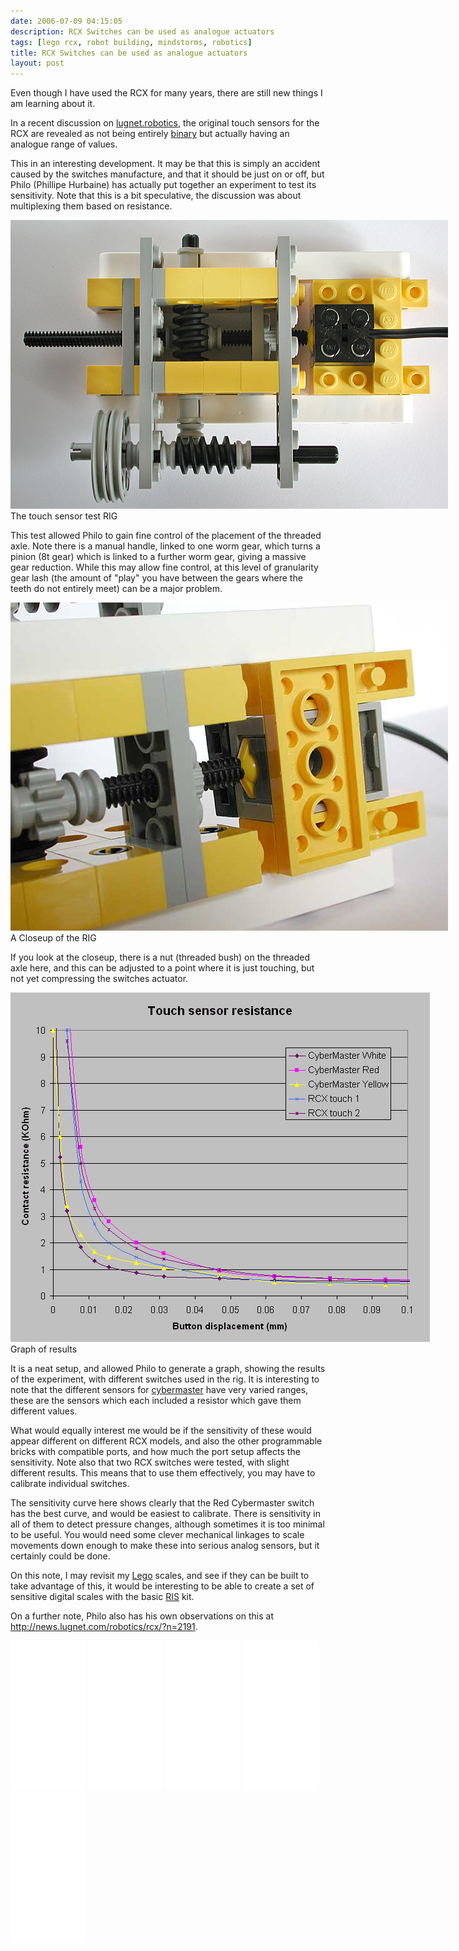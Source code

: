 ```yaml
---
date: 2006-07-09 04:15:05
description: RCX Switches can be used as analogue actuators
tags: [lego rcx, robot building, mindstorms, robotics]
title: RCX Switches can be used as analogue actuators
layout: post
---
```

Even though I have used the RCX for many years, there are still new things I am learning about it.

In a recent discussion on [lugnet.robotics](http://news.lugnet.com/robotics), the original touch sensors for the RCX are revealed as not being entirely [binary](/wiki/binary.html "The storage method for digital information") but actually having an analogue range of values.

This in an interesting development. It may be that this is simply an accident caused by the switches manufacture, and that it should be just on or off, but Philo (Phillipe Hurbaine) has actually put together an experiment to test its sensitivity. Note that this is a bit speculative, the discussion was about multiplexing them based on resistance.

<div style=" width:702px;">
  <a href="http://www.brickshelf.com/cgi-bin/gallery.cgi?i=514060" title="The touch sensor test RIG">
   <img alt="The touch sensor test RIG" src="/galleries/2006-02-24-rcx-switches-used-analog/touchtest1.jpg" title="The touch sensor test RIG"/></a>
  <div class="mini" style="width:700px;">
   <div class="thumbcaption">The touch sensor test RIG</div>
  </div>
</div>

This test allowed Philo to gain fine control of the placement of the threaded axle. Note there is a manual handle, linked to one worm gear, which turns a pinion (8t gear) which is linked to a further worm gear, giving a massive gear reduction. While this may allow fine control, at this level of granularity gear lash (the amount of "play" you have between the gears where the teeth do not entirely meet) can be a major problem.

<div style=" width:702px;">
  <a href="http://www.brickshelf.com/cgi-bin/gallery.cgi?i=514058" title="A Closeup of the RIG">
   <img alt="A Closeup of the RIG" src="/galleries/2006-02-24-rcx-switches-used-analog/touchtest2.jpg" title="A Closeup of the RIG"/></a>
  <div class="mini" style="width:700px;">
   <div class="thumbcaption">A Closeup of the RIG</div>
  </div>
 </div>

If you look at the closeup, there is a nut (threaded bush) on the threaded axle here, and this can be adjusted to a point where it is just touching, but not yet compressing the switches actuator.

<div style=" width:673px;">
  <a href="http://www.brickshelf.com/cgi-bin/gallery.cgi?i=514059" title="Graph of results">
   <img alt="Graph of results" src="/galleries/2006-02-24-rcx-switches-used-analog/resist_vs_displ.gif" title="Graph of results"/>
  </a>
  <div class="mini" style="width:671px;">
   <div class="thumbcaption">Graph of results</div>
  </div>
 </div>

It is a neat setup, and allowed Philo to generate a graph, showing the results of the experiment, with different switches used in the rig. It is interesting to note that the different sensors for [cybermaster](/wiki/cybermaster.html "CyberMaster") have very varied ranges, these are the sensors which each included a resistor which gave them different values.

What would equally interest me would be if the sensitivity of these would appear different on different RCX models, and also the other programmable bricks with compatible ports, and how much the port setup affects the sensitivity. Note also that two RCX switches were tested, with slight different results. This means that to use them effectively, you may have to calibrate individual switches.

The sensitivity curve here shows clearly that the Red Cybermaster switch has the best curve, and would be easiest to calibrate. There is sensitivity in all of them to detect pressure changes, although sometimes it is too minimal to be useful. You would need some clever mechanical linkages to scale movements down enough to make these into serious analog sensors, but it certainly could be done.

On this note, I may revisit my [Lego](/wiki/lego.html "The best known construction toy") scales, and see if they can be built to take advantage of this, it would be interesting to be able to create a set of sensitive digital scales with the basic [RIS](/wiki/ris.html "The Lego Robotic Invention System") kit.

On a further note, Philo also has his own observations on this at <http://news.lugnet.com/robotics/rcx/?n=2191>.

<iframe style="width:120px;height:240px;" marginwidth="0" marginheight="0" scrolling="no" frameborder="0" src="//ws-eu.amazon-adsystem.com/widgets/q?ServiceVersion=20070822&OneJS=1&Operation=GetAdHtml&MarketPlace=GB&source=ss&ref=as_ss_li_til&ad_type=product_link&tracking_id=orionrobots-21&marketplace=amazon&region=GB&placement=B00BMKLVJ6&asins=B00BMKLVJ6&linkId=790d5f97e58d0e79ecb2fbe1b24a3108&show_border=true&link_opens_in_new_window=true"></iframe>

<iframe style="width:120px;height:240px;" marginwidth="0" marginheight="0" scrolling="no" frameborder="0" src="//ws-eu.amazon-adsystem.com/widgets/q?ServiceVersion=20070822&OneJS=1&Operation=GetAdHtml&MarketPlace=GB&source=ss&ref=as_ss_li_til&ad_type=product_link&tracking_id=orionrobots-21&marketplace=amazon&region=GB&placement=B06X6GN2VQ&asins=B06X6GN2VQ&linkId=30c9cae2e37f39c501ee1fde586c6579&show_border=true&link_opens_in_new_window=true"></iframe>

<iframe style="width:120px;height:240px;" marginwidth="0" marginheight="0" scrolling="no" frameborder="0" src="//ws-eu.amazon-adsystem.com/widgets/q?ServiceVersion=20070822&OneJS=1&Operation=GetAdHtml&MarketPlace=GB&source=ss&ref=as_ss_li_til&ad_type=product_link&tracking_id=orionrobots-21&marketplace=amazon&region=GB&placement=B01D8KOZF4&asins=B01D8KOZF4&linkId=5e31910339bc64587ceb3fdaddcf90bd&show_border=true&link_opens_in_new_window=true"></iframe>

<iframe style="width:120px;height:240px;" marginwidth="0" marginheight="0" scrolling="no" frameborder="0" src="//ws-eu.amazon-adsystem.com/widgets/q?ServiceVersion=20070822&OneJS=1&Operation=GetAdHtml&MarketPlace=GB&source=ss&ref=as_ss_li_til&ad_type=product_link&tracking_id=orionrobots-21&marketplace=amazon&region=GB&placement=B01G8WUGWU&asins=B01G8WUGWU&linkId=b0177f40a45270bc688ad07eb216b729&show_border=true&link_opens_in_new_window=true"></iframe>

<iframe style="width:120px;height:240px;" marginwidth="0" marginheight="0" scrolling="no" frameborder="0" src="//ws-eu.amazon-adsystem.com/widgets/q?ServiceVersion=20070822&OneJS=1&Operation=GetAdHtml&MarketPlace=GB&source=ss&ref=as_ss_li_til&ad_type=product_link&tracking_id=orionrobots-21&marketplace=amazon&region=GB&placement=B075FJ767N&asins=B075FJ767N&linkId=d90845f0e292e3bd66ee9a8955f85ce5&show_border=true&link_opens_in_new_window=true"></iframe>
